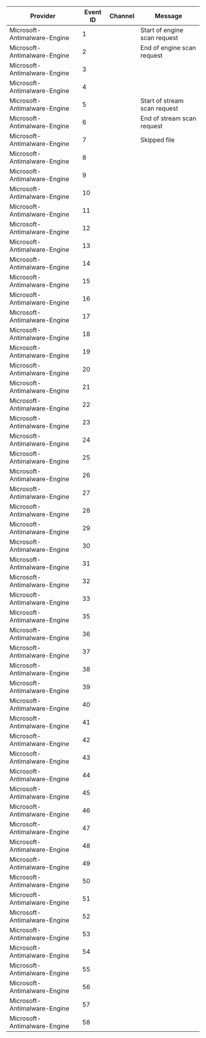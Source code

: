 Provider                      |  Event ID  |  Channel  |  Message
------------------------------|------------|-----------|------------------------------
Microsoft-Antimalware-Engine  |  1         |           |  Start of engine scan request
Microsoft-Antimalware-Engine  |  2         |           |  End of engine scan request
Microsoft-Antimalware-Engine  |  3         |           |
Microsoft-Antimalware-Engine  |  4         |           |
Microsoft-Antimalware-Engine  |  5         |           |  Start of stream scan request
Microsoft-Antimalware-Engine  |  6         |           |  End of stream scan request
Microsoft-Antimalware-Engine  |  7         |           |  Skipped file
Microsoft-Antimalware-Engine  |  8         |           |
Microsoft-Antimalware-Engine  |  9         |           |
Microsoft-Antimalware-Engine  |  10        |           |
Microsoft-Antimalware-Engine  |  11        |           |
Microsoft-Antimalware-Engine  |  12        |           |
Microsoft-Antimalware-Engine  |  13        |           |
Microsoft-Antimalware-Engine  |  14        |           |
Microsoft-Antimalware-Engine  |  15        |           |
Microsoft-Antimalware-Engine  |  16        |           |
Microsoft-Antimalware-Engine  |  17        |           |
Microsoft-Antimalware-Engine  |  18        |           |
Microsoft-Antimalware-Engine  |  19        |           |
Microsoft-Antimalware-Engine  |  20        |           |
Microsoft-Antimalware-Engine  |  21        |           |
Microsoft-Antimalware-Engine  |  22        |           |
Microsoft-Antimalware-Engine  |  23        |           |
Microsoft-Antimalware-Engine  |  24        |           |
Microsoft-Antimalware-Engine  |  25        |           |
Microsoft-Antimalware-Engine  |  26        |           |
Microsoft-Antimalware-Engine  |  27        |           |
Microsoft-Antimalware-Engine  |  28        |           |
Microsoft-Antimalware-Engine  |  29        |           |
Microsoft-Antimalware-Engine  |  30        |           |
Microsoft-Antimalware-Engine  |  31        |           |
Microsoft-Antimalware-Engine  |  32        |           |
Microsoft-Antimalware-Engine  |  33        |           |
Microsoft-Antimalware-Engine  |  35        |           |
Microsoft-Antimalware-Engine  |  36        |           |
Microsoft-Antimalware-Engine  |  37        |           |
Microsoft-Antimalware-Engine  |  38        |           |
Microsoft-Antimalware-Engine  |  39        |           |
Microsoft-Antimalware-Engine  |  40        |           |
Microsoft-Antimalware-Engine  |  41        |           |
Microsoft-Antimalware-Engine  |  42        |           |
Microsoft-Antimalware-Engine  |  43        |           |
Microsoft-Antimalware-Engine  |  44        |           |
Microsoft-Antimalware-Engine  |  45        |           |
Microsoft-Antimalware-Engine  |  46        |           |
Microsoft-Antimalware-Engine  |  47        |           |
Microsoft-Antimalware-Engine  |  48        |           |
Microsoft-Antimalware-Engine  |  49        |           |
Microsoft-Antimalware-Engine  |  50        |           |
Microsoft-Antimalware-Engine  |  51        |           |
Microsoft-Antimalware-Engine  |  52        |           |
Microsoft-Antimalware-Engine  |  53        |           |
Microsoft-Antimalware-Engine  |  54        |           |
Microsoft-Antimalware-Engine  |  55        |           |
Microsoft-Antimalware-Engine  |  56        |           |
Microsoft-Antimalware-Engine  |  57        |           |
Microsoft-Antimalware-Engine  |  58        |           |